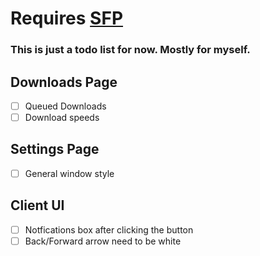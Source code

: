 # Requires [SFP](https://github.com/PhantomGamers/SFP)

### This is just a todo list for now. Mostly for myself.

## Downloads Page

- [ ] Queued Downloads
- [ ] Download speeds

## Settings Page

- [ ] General window style

## Client UI


- [ ] Notfications box after clicking the button
- [ ] Back/Forward arrow need to be white
